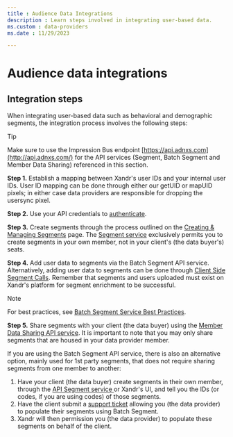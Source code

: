```yaml
---
title : Audience Data Integrations
description : Learn steps involved in integrating user-based data.
ms.custom : data-providers
ms.date : 11/29/2023

---
```



# Audience data integrations

## Integration steps

When integrating user-based data such as behavioral and demographic
segments, the integration process involves the following steps:

> [!TIP]
> Make sure to use the Impression Bus endpoint [https://api.adnxs.com](http://api.adnxs.com/) for the API services (Segment, Batch Segment and Member Data Sharing) referenced in this section.

**Step 1.** Establish a mapping between Xandr's
user IDs and your internal user IDs. User ID mapping can be done through
either our getUID or mapUID pixels; in either case data providers are
responsible for dropping the usersync pixel.

**Step 2.** Use your API credentials to [authenticate](../digital-platform-api/authentication-service.md).

**Step 3.** Create segments through the process outlined on the [Creating  & Managing Segments](creating-and-managing-segments.md) page.
The [Segment service](../digital-platform-api/segment-service.md) exclusively permits you to create segments in your own member, not in your client's (the data buyer's) seats.

**Step 4.** Add user data to segments via the Batch Segment API service.
Alternatively, adding user data to segments can be done through [Client Side
Segment Calls](client-side-segment-calls.md). Remember that segments and users uploaded must exist on Xandr's platform for segment enrichment to be
successful. 

> [!NOTE]
> For best practices, see [Batch Segment Service Best Practices](../digital-platform-api//batch-segment-service-best-practices.md).

**Step 5.** Share segments with your client (the data buyer) using the
[Member Data Sharing API service](member-data-sharing-service.md). It is important to note that you may only share
segments that are housed in your data provider member.

If you are using the Batch Segment API service, there is also an
alternative option, mainly used for 1st party segments, that does not
require sharing segments from one member to another:

1. Have your client (the data buyer) create segments in their own
    member, through the [API Segment service ](../digital-platform-api/segment-service.md) or
    Xandr's UI, and tell you the IDs (or codes,
    if you are using codes) of those segments.
1. Have the client submit a [support ticket](https://help.xandr.com/s/login/) allowing you (the data provider) to populate their segments using Batch Segment.
1. Xandr will then permission you (the data
    provider) to populate these segments on behalf of the client.






